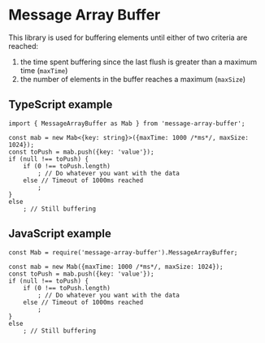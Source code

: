 # Message Array Buffer

This library is used for buffering elements until either of two criteria are reached:

1. the time spent buffering since the last flush is greater than a maximum time (`maxTime`)
2. the number of elements in the buffer reaches a maximum (`maxSize`)

## TypeScript example

```
import { MessageArrayBuffer as Mab } from 'message-array-buffer';

const mab = new Mab<{key: string}>({maxTime: 1000 /*ms*/, maxSize: 1024});
const toPush = mab.push({key: 'value'});
if (null !== toPush) {
    if (0 !== toPush.length)
        ; // Do whatever you want with the data
    else // Timeout of 1000ms reached
        ;
}
else
    ; // Still buffering
```

## JavaScript example

```
const Mab = require('message-array-buffer').MessageArrayBuffer;

const mab = new Mab({maxTime: 1000 /*ms*/, maxSize: 1024});
const toPush = mab.push({key: 'value'});
if (null !== toPush) {
    if (0 !== toPush.length)
        ; // Do whatever you want with the data
    else // Timeout of 1000ms reached
        ;
}
else
    ; // Still buffering
```
